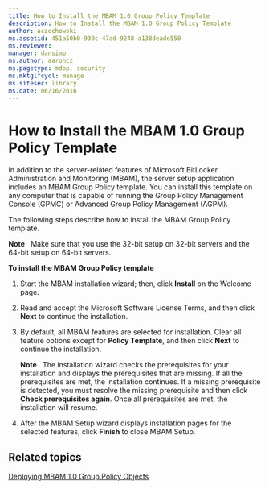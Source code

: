 ```yaml
---
title: How to Install the MBAM 1.0 Group Policy Template
description: How to Install the MBAM 1.0 Group Policy Template
author: aczechowski
ms.assetid: 451a50b0-939c-47ad-9248-a138deade550
ms.reviewer: 
manager: dansimp
ms.author: aaroncz
ms.pagetype: mdop, security
ms.mktglfcycl: manage
ms.sitesec: library
ms.date: 06/16/2016
---
```



# How to Install the MBAM 1.0 Group Policy Template


In addition to the server-related features of Microsoft BitLocker Administration and Monitoring (MBAM), the server setup application includes an MBAM Group Policy template. You can install this template on any computer that is capable of running the Group Policy Management Console (GPMC) or Advanced Group Policy Management (AGPM).

The following steps describe how to install the MBAM Group Policy template.

**Note**  
Make sure that you use the 32-bit setup on 32-bit servers and the 64-bit setup on 64-bit servers.

 

**To install the MBAM Group Policy template**

1.  Start the MBAM installation wizard; then, click **Install** on the Welcome page.

2.  Read and accept the Microsoft Software License Terms, and then click **Next** to continue the installation.

3.  By default, all MBAM features are selected for installation. Clear all feature options except for **Policy Template**, and then click **Next** to continue the installation.

    **Note**  
    The installation wizard checks the prerequisites for your installation and displays the prerequisites that are missing. If all the prerequisites are met, the installation continues. If a missing prerequisite is detected, you must resolve the missing prerequisite and then click **Check prerequisites again**. Once all prerequisites are met, the installation will resume.

     

4.  After the MBAM Setup wizard displays installation pages for the selected features, click **Finish** to close MBAM Setup.

## Related topics


[Deploying MBAM 1.0 Group Policy Objects](deploying-mbam-10-group-policy-objects.md)

 

 





